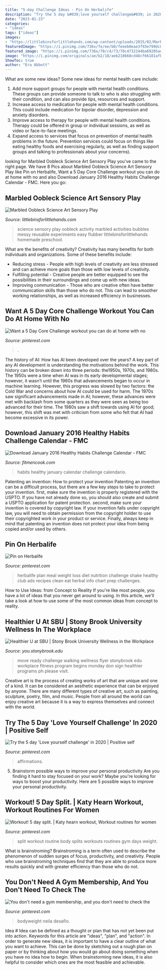 ```yaml
---
title: "5-day Challenge Ideas - Pin On Herbalife"
description: "Try the 5 day &#039;love yourself challenge&#039; in 2020"
date: "2023-01-23"
categories:
- "ideas"
tags: ["ideas"]
images:
- "https://littlebinsforlittlehands.com/wp-content/uploads/2015/02/Marbled-Oobleck-Science-Art-Sensory-Play-Activity.jpg"
featuredImage: "https://i.pinimg.com/736x/fe/ee/b0/feeeb0eae3f93e799dc8eff8690a7051.jpg"
featured_image: "https://i.pinimg.com/736x/70/c4/73/70c4732244ba69205ae1701a801af188--herbalife-challenges.jpg"
image: "https://i.pinimg.com/originals/ae/b2/18/aeb218668cd48cf66181afb43c0b5137.jpg"
ShowToc: true
author: "Era Abbott"
---
```



What are some new ideas?
Some new ideas for mental health care include:
1. Add more support groups for people with mental health conditions. These groups can provide someone to talk to who is also struggling with their condition, and can also provide tips, resources and support.
2. Increase access to medication for people with mental health conditions. This could include medication for bipolar disorder, depression and anxiety disorders.
3. Improve access to therapy for people with mental health conditions. Therapy could be offered in group or individual sessions, as well as video or face-to-face meetings.
4. Expand access to services that focus on prevention of mental health problems in the future. Prevention services could focus on things like eating healthy foods and exercising regularly, as well as finding support groups and talking to professionals about your concerns).

	

		
looking for Marbled Oobleck Science Art Sensory Play you've came to the right page. We have 8 Pics about Marbled Oobleck Science Art Sensory Play like Pin on Herbalife, Want a 5 Day Core Challenge workout you can do at home with no and also Download January 2016 Healthy Habits Challenge Calendar - FMC. Here you go:
		
    
## Marbled Oobleck Science Art Sensory Play

<img loading=lazy src="https://littlebinsforlittlehands.com/wp-content/uploads/2015/02/Marbled-Oobleck-Science-Art-Sensory-Play-Activity.jpg" onerror="this.onerror=null;this.src='https://tse4.mm.bing.net/th?id=OIP.JjWWHYCGyR6YFXSmEpvx_gHaNv&amp;pid=15.1';" alt="Marbled Oobleck Science Art Sensory Play">

_Source: littlebinsforlittlehands.com_

>science sensory play oobleck activity marbled activities bubbles messy reusable experiments easy flubber littlebinsforlittlehands homemade preschool. 

	

What are the benefits of creativity?
Creativity has many benefits for both individuals and organizations. Some of these benefits include: 
- Reducing stress - People with high levels of creativity are less stressed and can achieve more goals than those with low levels of creativity. 
- Fulfilling potential - Creative people are better equipped to see the possibilities in their surroundings and come up with new ideas. 
- Improving communication - Those who are creative often have better communication skills than those who do not. This can lead to smoother working relationships, as well as increased efficiency in businesses.

    
## Want A 5 Day Core Challenge Workout You Can Do At Home With No

<img loading=lazy src="https://i.pinimg.com/736x/fe/ee/b0/feeeb0eae3f93e799dc8eff8690a7051.jpg" onerror="this.onerror=null;this.src='https://tse2.mm.bing.net/th?id=OIP.oIpJbfWWEkk4RjfolZboggHaKV&amp;pid=15.1';" alt="Want a 5 Day Core Challenge workout you can do at home with no">

_Source: pinterest.com_

>. 

	

The history of AI: How has AI been developed over the years?
A key part of any AI development is understanding the motivations behind the work. This history can be broken down into three periods: the1950s, 1970s, and 1980s. The 1950s were a time when AI was in its early developmental stages; however, it wasn’t until the 1960s that advancements began to occur in machine learning. However, this progress was slowed by two factors: the Cold War and concerns about how AI could be used for harm. The 1970s saw significant advancements made in AI; however, these advances were met with backlash from some quarters as they were seen as being too advanced for their time. The 1980s saw a shift towards using AI for good; however, this shift was met with criticism from some who felt that AI had become excessive in its power.

    
## Download January 2016 Healthy Habits Challenge Calendar - FMC

<img loading=lazy src="https://369t7u43n93dgc5pt43uc681-wpengine.netdna-ssl.com/wp-content/uploads/2015/12/enero-2016.png" onerror="this.onerror=null;this.src='https://tse4.mm.bing.net/th?id=OIP.JJVzDZ4hI1D1TKfja404lgHaFu&amp;pid=15.1';" alt="Download January 2016 Healthy Habits Challenge Calendar - FMC">

_Source: fitmencook.com_

>habits healthy january calendar challenge calendario. 

	

Patenting an invention: How to protect your invention
Patenting an invention can be a difficult process, but there are a few key steps to take to protect your invention. first, make sure the invention is properly registered with the USPTO. If you have not already done so, you should also create and submit a USPTO application for patent protection. second, make sure your invention is covered by copyright law. If your invention falls under copyright law, you will need to obtain permission from the copyright holder to use their copyrighted work in your product or service. Finally, always keep in mind that patenting an invention does not protect your idea from being copied and/or used by others.

    
## Pin On Herbalife

<img loading=lazy src="https://i.pinimg.com/736x/70/c4/73/70c4732244ba69205ae1701a801af188--herbalife-challenges.jpg" onerror="this.onerror=null;this.src='https://tse4.mm.bing.net/th?id=OIP.Gac3fX0L0fTdz7aY59Ri_QHaNJ&amp;pid=15.1';" alt="Pin on Herbalife">

_Source: pinterest.com_

>herbalife plan meal weight loss diet nutrition challenge shake healthy club ads recipes clean eat herbal info chart prep challenges. 

	

How to Use Ideas: from Concept to Reality
If you're like most people, you have a lot of ideas that you never get around to using. In this article, we'll take a look at how to use some of the most common ideas from concept to reality.

    
## Healthier U At SBU | Stony Brook University Wellness In The Workplace

<img loading=lazy src="https://you.stonybrook.edu/healthieru/files/2018/05/Ready-Set-Move-Flyer-2018-1g8352c.jpg" onerror="this.onerror=null;this.src='https://tse2.mm.bing.net/th?id=OIP.NSxnQtLZyqIcHRDdEF9DcwHaJ4&amp;pid=15.1';" alt="Healthier U at SBU | Stony Brook University Wellness in the Workplace">

_Source: you.stonybrook.edu_

>move ready challenge walking wellness flyer stonybrook edu workplace fitness program begins monday don sign healthier programs ph please visit. 

	

Creative art is the process of creating works of art that are unique and one of a kind. It can be considered an aesthetic experience that can be enjoyed by anyone. There are many different types of creative art, such as painting, sculpture, poetry, film, and music. People from all around the world can enjoy creative art because it is a way to express themselves and connect with the world.

    
## Try The 5 Day &#039;Love Yourself Challenge&#039; In 2020 | Positive Self

<img loading=lazy src="https://i.pinimg.com/736x/99/92/ec/9992ec7e8057868844eae46e890be531.jpg" onerror="this.onerror=null;this.src='https://tse3.mm.bing.net/th?id=OIP.N5Gb5FxH2AKpEXL_4p6esgHaNK&amp;pid=15.1';" alt="Try the 5 day &#039;Love yourself challenge&#039; in 2020 | Positive self">

_Source: pinterest.com_

>affirmations. 

	

5. Brainstorm possible ways to improve your personal productivity
Are you finding it hard to stay focused on your work? Maybe you're looking for ways to boost your productivity. Here are 5 possible ways to improve your personal productivity.

    
## Workout! 5 Day Split. | Katy Hearn Workout, Workout Routines For Women

<img loading=lazy src="https://i.pinimg.com/originals/1f/45/3b/1f453bee9e2ed879bc1269d7da33191d.jpg" onerror="this.onerror=null;this.src='https://tse2.mm.bing.net/th?id=OIP.Q0eazOk_HyO3X5EgSicISwHaJn&amp;pid=15.1';" alt="Workout! 5 day split. | Katy hearn workout, Workout routines for women">

_Source: pinterest.com_

>split workout routine body splits workouts routines gym days weight. 

	

What is brainstroming?
Brainstroming is a term often used to describe the phenomenon of sudden surges of focus, productivity, and creativity. People who use brainstroming techniques find that they are able to produce more results quickly and with greater efficiency than those who do not.

    
## You Don&#039;t Need A Gym Membership, And You Don&#039;t Need To Check The

<img loading=lazy src="https://i.pinimg.com/originals/ae/b2/18/aeb218668cd48cf66181afb43c0b5137.jpg" onerror="this.onerror=null;this.src='https://tse4.mm.bing.net/th?id=OIP.BK3dYyhBm1wl13Kgt2ZcpQHaKe&amp;pid=15.1';" alt="You don&#039;t need a gym membership, and you don&#039;t need to check the">

_Source: pinterest.com_

>bodyweight neila desafio. 

	

Idea #
Idea can be defined as a thought or plan that has not yet been put into action. Keywords for this article are "ideas", "plan", and "action". In order to generate new ideas, it is important to have a clear outline of what you want to achieve. This can be done by sketching out a rough plan on paper or by thinking about how you would go about doing something when you have no idea how to begin. When brainstorming new ideas, it is also helpful to consider which ones are the most feasible and achievable.

